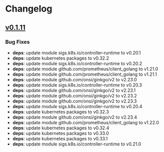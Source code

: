 # Changelog

## [v0.1.11](https://github.com/sebastiangaiser/ca-controller-for-strimzi/releases/tag/v0.1.11)

### Bug Fixes

- **deps**: update module sigs.k8s.io/controller-runtime to v0.20.1
- **deps**: update kubernetes packages to v0.32.2
- **deps**: update module sigs.k8s.io/controller-runtime to v0.20.2
- **deps**: update module github.com/prometheus/client_golang to v1.21.0
- **deps**: update module github.com/prometheus/client_golang to v1.21.1
- **deps**: update module github.com/onsi/ginkgo/v2 to v2.23.0
- **deps**: update module sigs.k8s.io/controller-runtime to v0.20.3
- **deps**: update module github.com/onsi/ginkgo/v2 to v2.23.1
- **deps**: update module github.com/onsi/ginkgo/v2 to v2.23.2
- **deps**: update module github.com/onsi/ginkgo/v2 to v2.23.3
- **deps**: update module sigs.k8s.io/controller-runtime to v0.20.4
- **deps**: update kubernetes packages to v0.32.3
- **deps**: update module github.com/onsi/ginkgo/v2 to v2.23.4
- **deps**: update module github.com/prometheus/client_golang to v1.22.0
- **deps**: update kubernetes packages to v0.32.4
- **deps**: update kubernetes packages to v0.33.0
- **deps**: update kubernetes packages to v0.33.1
- **deps**: update module sigs.k8s.io/controller-runtime to v0.21.0
